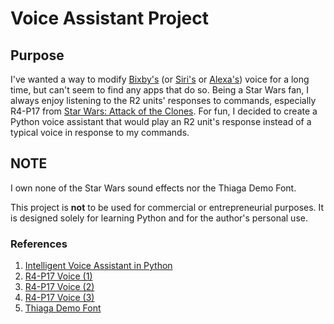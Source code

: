 # Voice Assistant Project

## Purpose
I've wanted a way to modify [Bixby's](https://www.samsung.com/us/apps/bixby/) (or [Siri's](https://www.apple.com/siri/) or [Alexa's](https://play.google.com/store/apps/details?id=com.amazon.dee.app&hl=en_US&gl=US)) voice for a long time, but can't seem to find any apps that do so. Being a Star Wars fan, I always enjoy listening to the R2 units' responses to commands, especially R4-P17 from [Star Wars: Attack of the Clones](https://www.youtube.com/watch?v=dTFWEHW_REs). For fun, I decided to create a Python voice assistant that would play an R2 unit's response instead of a typical voice in response to my commands.

## NOTE
I own none of the Star Wars sound effects nor the Thiaga Demo Font.

This project is **not** to be used for commercial or entrepreneurial purposes. It is designed solely for learning Python and for the author's personal use.

### References
1. [Intelligent Voice Assistant in Python](https://www.youtube.com/watch?v=SXsyLdKkKX0&list=PL7yh-TELLS1G9mmnBN3ZSY8hYgJ5kBOg-&index=13)
2. [R4-P17 Voice (1)](https://www.youtube.com/watch?v=dTFWEHW_REs)
3. [R4-P17 Voice (2)](https://www.youtube.com/watch?v=4cejt0-UtOU)
4. [R4-P17 Voice (3)](https://www.youtube.com/watch?v=ehNJ-sULpsM)
5. [Thiaga Demo Font](https://github.com/Android-JCPP-Servo/voice_assistant_project/blob/main/thiaga-font/misc/DEMO%20-%20PERSONAL%20USE%20ONLY.txt)
